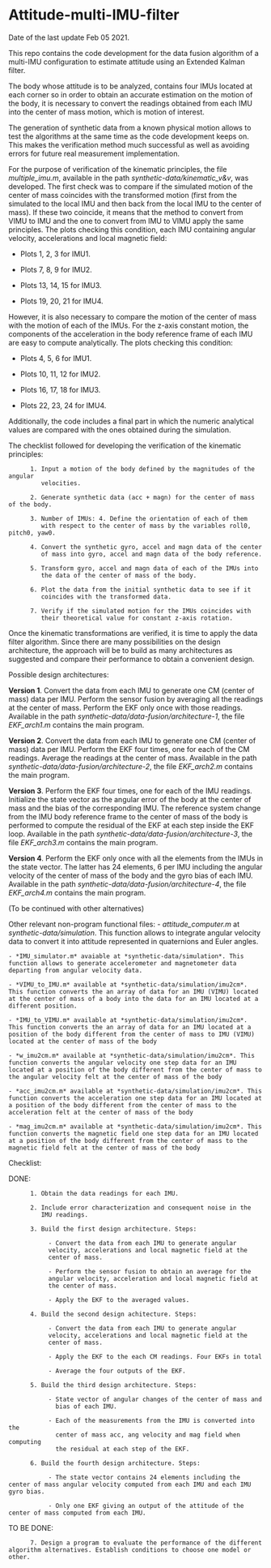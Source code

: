 # Attitude-multi-IMU-filter
Date of the last update Feb 05 2021.

This repo contains the code development for the data fusion algorithm of a multi-IMU configuration to estimate attitude using an Extended Kalman filter.

The body whose attitude is to be analyzed, contains four IMUs located at each corner so in order to obtain an accurate estimation on the motion of the body, it is necessary to convert the readings obtained from each IMU into the center of mass motion, which is motion of interest.

The generation of synthetic data from a known physical motion allows to test the algorithms at the same time as the code development keeps on. This makes the verification method much successful as well as avoiding errors for future real measurement implementation.

For the purpose of verification of the kinematic principles, the file *multiple_imu.m*, available in the path *synthetic-data/kinematic_v&v*, was developed. 
The first check was to compare if the simulated motion of the center of mass coincides with the transformed motion (first from the simulated to the local IMU and then back from the local IMU to the center of mass). If these two coincide, it means that the method to convert from VIMU to IMU and the one to convert from IMU to VIMU apply the same principles.
The plots checking this condition, each IMU containing angular velocity, accelerations and local magnetic field:

- Plots 1, 2, 3 for IMU1.

- Plots 7, 8, 9 for IMU2.

- Plots 13, 14, 15 for IMU3.

- Plots 19, 20, 21 for IMU4.

However, it is also necessary to compare the motion of the center of mass with the motion of each of the IMUs. For the z-axis constant motion, the components of the acceleration in the body reference frame of each IMU are easy to compute analytically.
The plots checking this condition:

- Plots 4, 5, 6 for IMU1.

- Plots 10, 11, 12 for IMU2.

- Plots 16, 17, 18 for IMU3.

- Plots 22, 23, 24 for IMU4.

Additionally, the code includes a final part in which the numeric analytical values are compared with the ones obtained during the simulation.

The checklist followed for developing the verification of the kinematic principles:

          1. Input a motion of the body defined by the magnitudes of the angular
             velocities.

          2. Generate synthetic data (acc + magn) for the center of mass of the body.

          3. Number of IMUs: 4. Define the orientation of each of them 
             with respect to the center of mass by the variables roll0, pitch0, yaw0.

          4. Convert the synthetic gyro, accel and magn data of the center
             of mass into gyro, accel and magn data of the body reference.

          5. Transform gyro, accel and magn data of each of the IMUs into
             the data of the center of mass of the body.

          6. Plot the data from the initial synthetic data to see if it
             coincides with the transformed data.

          7. Verify if the simulated motion for the IMUs coincides with
             their theoretical value for constant z-axis rotation.


Once the kinematic transformations are verified, it is time to apply the data filter algorithm. Since there are many possibilities on the design architecture, the approach will be to build as many architectures as suggested and compare their performance to obtain a convenient design.

Possible design architectures:

**Version 1**. Convert the data from each IMU to generate one CM (center of mass) data per IMU.
    Perform the sensor fusion by averaging all the readings at the center
    of mass. Perform the EKF only once with those readings. Available in the path *synthetic-data/data-fusion/architecture-1*, the file *EKF_arch1.m* contains the main program.

**Version 2**. Convert the data from each IMU to generate one CM (center of mass) data per IMU.
    Perform the EKF four times, one for each of the CM readings. Average the readings at the center of mass. Available in the path *synthetic-data/data-fusion/architecture-2*, the file *EKF_arch2.m* contains the main program.

**Version 3**. Perform the EKF four times, one for each of the IMU readings. Initialize the state vector as the angular error of the body at the center of mass and the bias of the corresponding IMU.
    The reference system change from the IMU body reference frame to the center of mass of the body is performed to compute the residual of the EKF at each step inside the EKF loop.
    Available in the path *synthetic-data/data-fusion/architecture-3*, the file *EKF_arch3.m* contains the main program.

**Version 4**. Perform the EKF only once with all the elements from the IMUs in the state vector. The latter has 24 elements, 6 per IMU including the angular velocity of the center of mass of the body and the gyro bias of each IMU. 
    Available in the path *synthetic-data/data-fusion/architecture-4*, the file *EKF_arch4.m* contains the main program.

 (To be continued with other alternatives)


Other relevant non-program functional files:
    - *attitude_computer.m* at *synthetic-data/simulation*. This function allows to integrate angular velocity data to convert it into attitude represented in quaternions and Euler angles.

    - *IMU_simulator.m* avaiable at *synthetic-data/simulation*. This function allows to generate accelerometer and magnetometer data departing from angular velocity data.
    
    - *VIMU_to_IMU.m* available at *synthetic-data/simulation/imu2cm*. This function converts the an array of data for an IMU (VIMU) located at the center of mass of a body into the data for an IMU located at a different position.
    
    - *IMU_to_VIMU.m* available at *synthetic-data/simulation/imu2cm*. This function converts the an array of data for an IMU located at a position of the body different from the center of mass to IMU (VIMU) located at the center of mass of the body
    
    - *w_imu2cm.m* available at *synthetic-data/simulation/imu2cm*. This function converts the angular velocity one step data for an IMU located at a position of the body different from the center of mass to the angular velocity felt at the center of mass of the body
    
    - *acc_imu2cm.m* available at *synthetic-data/simulation/imu2cm*. This function converts the acceleration one step data for an IMU located at a position of the body different from the center of mass to the acceleration felt at the center of mass of the body
    
    - *mag_imu2cm.m* available at *synthetic-data/simulation/imu2cm*. This function converts the magnetic field one step data for an IMU located at a position of the body different from the center of mass to the magnetic field felt at the center of mass of the body

Checklist:

 DONE:

          1. Obtain the data readings for each IMU.
           
          2. Include error characterization and consequent noise in the
             IMU readings.

          3. Build the first design architecture. Steps:

               - Convert the data from each IMU to generate angular
               velocity, accelerations and local magnetic field at the
               center of mass.

               - Perform the sensor fusion to obtain an average for the
               angular velocity, acceleration and local magnetic field at
               the center of mass.

               - Apply the EKF to the averaged values.

          4. Build the second design achitecture. Steps:

               - Convert the data from each IMU to generate angular
               velocity, accelerations and local magnetic field at the
               center of mass.

               - Apply the EKF to the each CM readings. Four EKFs in total

               - Average the four outputs of the EKF.
          
          5. Build the third design architecture. Steps:
                
               - State vector of angular changes of the center of mass and 
                 bias of each IMU.

               - Each of the measurements from the IMU is converted into the 
                 center of mass acc, ang velocity and mag field when computing
                 the residual at each step of the EKF.
        
          6. Build the fourth design architecture. Steps:
       
               - The state vector contains 24 elements including the center of mass angular velocity computed from each IMU and each IMU gyro bias.

               - Only one EKF giving an output of the attitude of the center of mass computed from each IMU.



TO BE DONE:

          7. Design a program to evaluate the performance of the different algorithm alternatives. Establish conditions to choose one model or other.